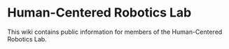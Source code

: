 # Human-Centered Robotics Lab
This wiki contains public information for members of the Human-Centered Robotics Lab.

